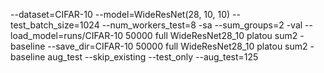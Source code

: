 --dataset=CIFAR-10 --model=WideResNet(28, 10, 10) --test_batch_size=1024 --num_workers_test=8 -sa --sum_groups=2 -val --load_model=runs/CIFAR-10 50000 full WideResNet28_10 platou sum2 - baseline --save_dir=CIFAR-10 50000 full WideResNet28_10 platou sum2 - baseline aug_test --skip_existing --test_only --aug_test=125